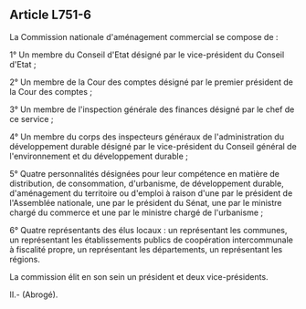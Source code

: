 Article L751-6
----
La Commission nationale d'aménagement commercial se compose de :

1° Un membre du Conseil d'Etat désigné par le vice-président du Conseil d'Etat ;

2° Un membre de la Cour des comptes désigné par le premier président de la Cour
des comptes ;

3° Un membre de l'inspection générale des finances désigné par le chef de ce
service ;

4° Un membre du corps des inspecteurs généraux de l'administration du
développement durable désigné par le vice-président du Conseil général de
l'environnement et du développement durable ;

5° Quatre personnalités désignées pour leur compétence en matière de
distribution, de consommation, d'urbanisme, de développement durable,
d'aménagement du territoire ou d'emploi à raison d'une par le président de
l'Assemblée nationale, une par le président du Sénat, une par le ministre chargé
du commerce et une par le ministre chargé de l'urbanisme ;

6° Quatre représentants des élus locaux : un représentant les communes, un
représentant les établissements publics de coopération intercommunale à
fiscalité propre, un représentant les départements, un représentant les régions.

La commission élit en son sein un président et deux vice-présidents.

II.- (Abrogé).
